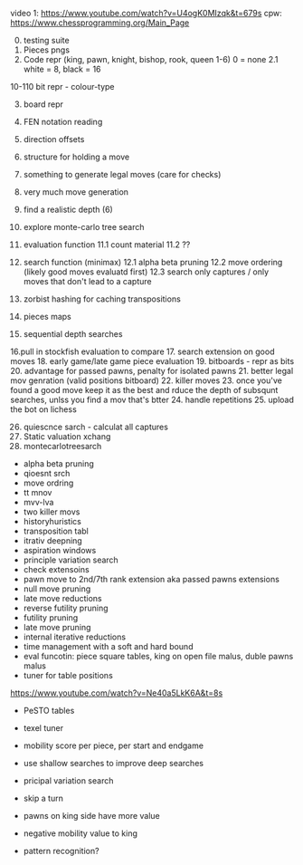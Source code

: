video 1: https://www.youtube.com/watch?v=U4ogK0MIzqk&t=679s
cpw: https://www.chessprogramming.org/Main_Page

0. testing suite
1. Pieces pngs
2. Code repr (king, pawn, knight, bishop, rook, queen 1-6) 0 = none
2.1 white = 8, black = 16

10-110 bit repr - colour-type

3. board repr
4. FEN notation reading
5. direction offsets
6. structure for holding a move
7. something to generate legal moves (care for checks)
8. very much move generation
9. find a realistic depth (6)
10. explore monte-carlo tree search
11. evaluation function
11.1 count material
11.2 ??

12. search function (minimax)
12.1 alpha beta pruning
12.2 move ordering (likely good moves evaluatd first)
12.3 search only captures / only moves that don't lead to a capture

13. zorbist hashing for caching transpositions
14. pieces maps
15. sequential depth searches

16.pull in stockfish evaluation to compare
17. search extension on good moves
18. early game/late game piece evaluation
19. bitboards - repr as bits 
20. advantage for passed pawns, penalty for isolated pawns
21. better legal mov genration (valid positions bitboard)
22. killer moves
23. once you've found a good move keep it as the best and rduce the depth of subsqunt searches, unlss you find a mov that's btter
24. handle repetitions
25. upload the bot on lichess

26. quiescnce sarch - calculat all captures
27. Static valuation xchang
28. montecarlotreesarch

- alpha beta pruning
- qioesnt srch
- move ordring
- tt mnov
- mvv-lva
- two killer movs
- historyhuristics
- transposition tabl
- itrativ deepning
- aspiration windows
- principle variation search
- check extensoins
- pawn move to 2nd/7th rank extension aka passed pawns extensions
- null move pruning
- late move reductions
- reverse futility pruning
- futility pruning
- late move pruning
- internal iterative reductions
- time management with a soft and hard bound
- eval funcotin: piece square tables, king on open file malus, duble pawns malus
- tuner for table positions

https://www.youtube.com/watch?v=Ne40a5LkK6A&t=8s
- PeSTO tables
- texel tuner
- mobility score per piece, per start and endgame
- use shallow searches to improve deep searches
- pricipal variation search
- skip a turn 
- pawns on king side have more value
- negative mobility value to king

- pattern recognition?
